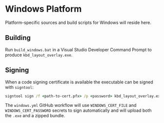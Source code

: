 # Windows Platform

Platform-specific sources and build scripts for Windows will reside here.

## Building

Run `build_windows.bat` in a Visual Studio Developer Command Prompt to produce `kbd_layout_overlay.exe`.

## Signing

When a code signing certificate is available the executable can be signed with `signtool`:

```cmd
signtool sign /f <path-to-cert.pfx> /p <password> kbd_layout_overlay.exe
```

The `windows.yml` GitHub workflow will use `WINDOWS_CERT_FILE` and `WINDOWS_CERT_PASSWORD` secrets to sign automatically and will upload both the `.exe` and a zipped bundle.

